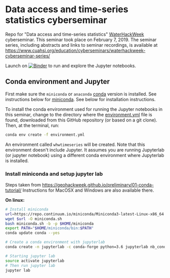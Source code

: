 # Data access and time-series statistics cyberseminar

Repo for "Data access and time-series statistics" [WaterHackWeek](https://waterhackweek.github.io) cyberseminar. This seminar took place on February 7, 2019. The seminar series, including abstracts and links to seminar recordings, is available at https://www.cuahsi.org/education/cyberseminars/waterhackweek-cyberseminar-series/

Launch on [![Binder](https://mybinder.org/badge_logo.svg)](https://mybinder.org/v2/gh/waterhackweek/tsdata_access/master) to run and explore the Jupyter notebooks.

## Conda environment and Jupyter

First make sure the `miniconda` or `anaconda` [conda](https://docs.conda.io/projects/conda/en/latest/) version is installed. See instructions below for [miniconda](https://docs.conda.io/en/latest/miniconda.html). See below for installation instructions.

To install the conda environment used for running the Jupyter notebooks in this seminar, change to the directory where the [environment.yml](environment.yml) file is found, downloaded from this GitHub repository (or based on a git clone). Then, at the terminal, run:
```bash
conda env create -f environment.yml
```
An environment called `whwtimeseries` will be created. Note that this environment doesn't include Jupyter. It assumes you are running Jupyterlab (or jupyter notebook) using a different conda environment where Jupyterlab is installed.

### Install miniconda and setup jupyter lab

Steps taken from https://geohackweek.github.io/preliminary/01-conda-tutorial/
Instructions for MacOSX and Windows are also available there.

**On linux:**
```bash
# Install miniconda
url=https://repo.continuum.io/miniconda/Miniconda3-latest-Linux-x86_64.sh
wget $url -O miniconda.sh
bash miniconda.sh -b -p $HOME/miniconda
export PATH="$HOME/miniconda/bin:$PATH"
conda update conda --yes

# Create a conda environment with jupyterlab
conda create -n jupyterlab -c conda-forge python=3.6 jupyterlab nb_conda_kernels

# Starting jupyter lab
source activate jupyterlab
# Then run jupyter lab
jupyter lab
```
